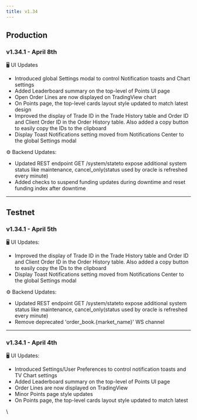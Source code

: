 ```yaml
---
title: v1.34
---
```


## Production

### v1.34.1 - April 8th

🖥️ UI Updates

* Introduced global Settings modal to control Notification toasts and Chart settings
* Added Leaderboard summary on the top-level of Points UI page
* Open Order Lines are now displayed on TradingView chart
* On Points page, the top-level cards layout style updated to match latest design
* Improved the display of Trade ID in the Trade History table and Order ID and Client Order ID in the Order History table. Also added a copy button to easily copy the IDs to the clipboard
* Display Toast Notifications setting moved from Notifications Center to the global Settings modal

⚙️ Backend Updates:

* Updated REST endpoint GET /system/stateto expose additional system status like maintenance, cancel\_only(status used by oracle is refreshed every minute)
* Added checks to suspend funding updates during downtime and reset funding index after downtime

***

## Testnet

### v1.34.1 - April 5th

🖥️ UI Updates:

* Improved the display of Trade ID in the Trade History table and Order ID and Client Order ID in the Order History table. Also added a copy button to easily copy the IDs to the clipboard
* Display Toast Notifications setting moved from Notifications Center to the global Settings modal

⚙️ Backend Updates:

* Updated REST endpoint GET /system/stateto expose additional system status like maintenance, cancel\_only(status used by oracle is refreshed every minute)
* Remove deprecated 'order\_book.{market\_name}' WS channel

***

### v1.34.1 - April 4th

🖥️ UI Updates:

* Introduced Settings/User Preferences to control notification toasts and TV Chart settings
* Added Leaderboard summary on the top-level of Points UI page
* Order Lines are now displayed on TradingView
* Minor Points page style updates
* On Points page, the top-level cards layout style updated to match latest

\
